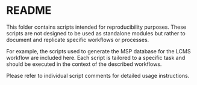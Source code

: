 # README

This folder contains scripts intended for reproducibility purposes. These scripts are not designed to be used as standalone modules but rather to document and replicate specific workflows or processes.

For example, the scripts used to generate the MSP database for the LCMS workflow are included here. Each script is tailored to a specific task and should be executed in the context of the described workflows.

Please refer to individual script comments for detailed usage instructions.